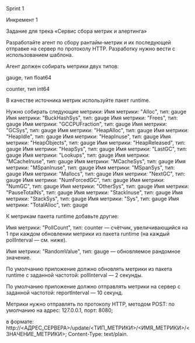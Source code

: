 Sprint 1

Инкремент 1

Задание для трека «Сервис сбора метрик и алертинга»

Разработайте агент по сбору рантайм-метрик и их последующей отправке на сервер по протоколу HTTP. Разработку нужно вести с использованием шаблона.

Агент должен собирать метрики двух типов:

gauge, тип float64

counter, тип int64

В качестве источника метрик используйте пакет runtime.

Нужно собирать следующие метрики:
Имя метрики: "Alloc", тип: gauge
Имя метрики: "BuckHashSys", тип: gauge
Имя метрики: "Frees", тип: gauge
Имя метрики: "GCCPUFraction", тип: gauge
Имя метрики: "GCSys", тип: gauge
Имя метрики: "HeapAlloc", тип: gauge
Имя метрики: "HeapIdle", тип: gauge
Имя метрики: "HeapInuse", тип: gauge
Имя метрики: "HeapObjects", тип: gauge
Имя метрики: "HeapReleased", тип: gauge
Имя метрики: "HeapSys", тип: gauge
Имя метрики: "LastGC", тип: gauge
Имя метрики: "Lookups", тип: gauge
Имя метрики: "MCacheInuse", тип: gauge
Имя метрики: "MCacheSys", тип: gauge
Имя метрики: "MSpanInuse", тип: gauge
Имя метрики: "MSpanSys", тип: gauge
Имя метрики: "Mallocs", тип: gauge
Имя метрики: "NextGC", тип: gauge
Имя метрики: "NumForcedGC", тип: gauge
Имя метрики: "NumGC", тип: gauge
Имя метрики: "OtherSys", тип: gauge
Имя метрики: "PauseTotalNs", тип: gauge
Имя метрики: "StackInuse", тип: gauge
Имя метрики: "StackSys", тип: gauge
Имя метрики: "Sys", тип: gauge
Имя метрики: "TotalAlloc", тип: gauge

К метрикам пакета runtime добавьте другие:

Имя метрики: "PollCount", тип: counter — счётчик, увеличивающийся на 1 при каждом обновлении метрики из пакета runtime (на каждый pollInterval — см. ниже).

Имя метрики: "RandomValue", тип: gauge — обновляемое рандомное значение.

По умолчанию приложение должно обновлять метрики из пакета runtime с заданной частотой: pollInterval — 2 секунды.

По умолчанию приложение должно отправлять метрики на сервер с заданной частотой: reportInterval — 10 секунд.

Метрики нужно отправлять по протоколу HTTP, методом POST:
по умолчанию на адрес: 127.0.0.1, порт: 8080;

в формате: http://<АДРЕС_СЕРВЕРА>/update/<ТИП_МЕТРИКИ>/<ИМЯ_МЕТРИКИ>/<ЗНАЧЕНИЕ_МЕТРИКИ>;
Content-Type: text/plain.